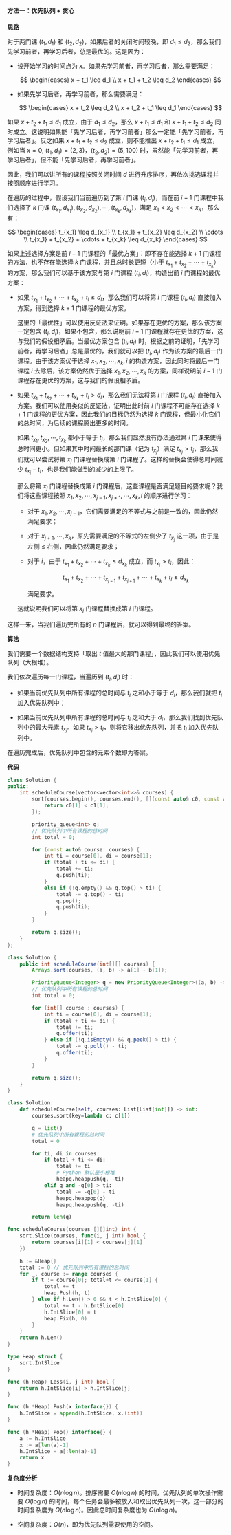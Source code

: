 #### 方法一：优先队列 + 贪心

**思路**

对于两门课 $(t_1, d_1)$ 和 $(t_2, d_2)$，如果后者的关闭时间较晚，即 $d_1 \leq d_2$，那么我们先学习前者，再学习后者，总是最优的。这是因为：

- 设开始学习的时间点为 $x$。如果先学习前者，再学习后者，那么需要满足：

    $$
    \begin{cases}
    x + t_1 \leq d_1 \\
    x + t_1 + t_2 \leq d_2
    \end{cases}
    $$

- 如果先学习后者，再学习前者，那么需要满足：

    $$
    \begin{cases}
    x + t_2 \leq d_2 \\
    x + t_2 + t_1 \leq d_1
    \end{cases}
    $$

如果 $x + t_2 + t_1 \leq d_1$ 成立，由于 $d_1 \leq d_2$，那么 $x + t_1 \leq d_1$ 和 $x + t_1 + t_2 \leq d_2$ 同时成立。这说明如果能「先学习后者，再学习前者」那么一定能「先学习前者，再学习后者」。反之如果 $x + t_1 + t_2 \leq d_2$ 成立，则不能推出 $x + t_2 + t_1 \leq d_1$ 成立，例如当 $x = 0$, $(t_1, d_1) = (2, 3)$，$(t_2, d_2) = (5, 100)$ 时，虽然能「先学习前者，再学习后者」，但不能「先学习后者，再学习前者」。

因此，我们可以讲所有的课程按照关闭时间 $d$ 进行升序排序，再依次挑选课程并按照顺序进行学习。

在遍历的过程中，假设我们当前遍历到了第 $i$ 门课 $(t_i, d_i)$，而在前 $i-1$ 门课程中我们选择了 $k$ 门课 $(t_{x_1}, d_{x_1}), (t_{x_2}, d_{x_2}), \cdots, (t_{x_k}, d_{x_k})$，满足 $x_1 < x_2 < \cdots < x_k$，那么有：

$$
\begin{cases}
    t_{x_1} \leq d_{x_1} \\
    t_{x_1} + t_{x_2} \leq d_{x_2} \\
    \cdots \\
    t_{x_1} + t_{x_2} + \cdots + t_{x_k} \leq d_{x_k}
\end{cases}
$$

如果上述选择方案是前 $i-1$ 门课程的「最优方案」：即不存在能选择 $k+1$ 门课程的方法，也不存在能选择 $k$ 门课程，并且总时长更短（小于 $t_{x_1} + t_{x_2} + \cdots + t_{x_k}$）的方案，那么我们可以基于该方案与第 $i$ 门课程 $(t_i, d_i)$，构造出前 $i$ 门课程的最优方案：

- 如果 $t_{x_1} + t_{x_2} + \cdots + t_{x_k} + t_i \leq d_i$，那么我们可以将第 $i$ 门课程 $(t_i, d_i)$ 直接加入方案，得到选择 $k+1$ 门课程的最优方案。

    这里的「最优性」可以使用反证法来证明。如果存在更优的方案，那么该方案一定包含 $(t_i, d_i)$，如果不包含，那么说明前 $i-1$ 门课程就存在更优的方案，这与我们的假设相矛盾。当最优方案包含 $(t_i, d_i)$ 时，根据之前的证明，「先学习前者，再学习后者」总是最优的，我们就可以把 $(t_i, d_i)$ 作为该方案的最后一门课程。由于该方案优于选择 $x_1, x_2, \cdots, x_k, i$ 的构造方案，因此同时将最后一门课程 $i$ 去除后，该方案仍然优于选择 $x_1, x_2, \cdots, x_k$ 的方案，同样说明前 $i-1$ 门课程存在更优的方案，这与我们的假设相矛盾。

- 如果 $t_{x_1} + t_{x_2} + \cdots + t_{x_k} + t_i > d_i$，那么我们无法将第 $i$ 门课程 $(t_i, d_i)$ 直接加入方案。我们可以使用类似的反证法，证明出此时前 $i$ 门课程不可能存在选择 $k+1$ 门课程的更优方案，因此我们的目标仍然为选择 $k$ 门课程，但最小化它们的总时间，为后续的课程腾出更多的时间。

    如果 $t_{x_1}, t_{x_2}, \cdots, t_{x_k}$ 都小于等于 $t_i$，那么我们显然没有办法通过第 $i$ 门课来使得总时间更小。但如果其中时间最长的那门课（记为 $t_{x_j}$）满足 $t_{x_j} > t_i$，那么我们就可以尝试将第 $x_j$ 门课程替换成第 $i$ 门课程了。这样的替换会使得总时间减少 $t_{x_j} - t_i$，也是我们能做到的减少的上限了。

    那么将第 $x_j$ 门课程替换成第 $i$ 门课程后，这些课程是否满足题目的要求呢？我们将这些课程按照 $x_1, x_2, \cdots, x_{j-1}, x_{j+1}, \cdots, x_k, i$ 的顺序进行学习：

    - 对于 $x_1, x_2, \cdots, x_{j-1}$，它们需要满足的不等式与之前是一致的，因此仍然满足要求；

    - 对于 $x_{j+1}, \cdots, x_{k}$，原先需要满足的不等式的左侧少了 $t_{x_j}$ 这一项，由于是左侧 $\leq$ 右侧，因此仍然满足要求；

    - 对于 $i$，由于 $t_{x_1} + t_{x_2} + \cdots + t_{x_k} \leq d_{x_k}$ 成立，而 $t_{x_{j}} > t_i$，因此：

        $$
        t_{x_1} + t_{x_2} + \cdots + t_{x_{j-1}} + t_{x_{j+1}} + \cdots + t_{x_k} + t_i \leq d_{x_k}
        $$

        满足要求。
    
    这就说明我们可以将第 $x_j$ 门课程替换成第 $i$ 门课程。

这样一来，当我们遍历完所有的 $n$ 门课程后，就可以得到最终的答案。

**算法**

我们需要一个数据结构支持「取出 $t$ 值最大的那门课程」，因此我们可以使用优先队列（大根堆）。

我们依次遍历每一门课程，当遍历到 $(t_i, d_i)$ 时：

- 如果当前优先队列中所有课程的总时间与 $t_i$ 之和小于等于 $d_i$，那么我们就把 $t_i$ 加入优先队列中；

- 如果当前优先队列中所有课程的总时间与 $t_i$ 之和大于 $d_i$，那么我们找到优先队列中的最大元素 $t_{x_j}$。如果 $t_{x_j} > t_i$，则将它移出优先队列，并把 $t_i$ 加入优先队列中。

在遍历完成后，优先队列中包含的元素个数即为答案。

**代码**

```C++ [sol1-C++]
class Solution {
public:
    int scheduleCourse(vector<vector<int>>& courses) {
        sort(courses.begin(), courses.end(), [](const auto& c0, const auto& c1) {
            return c0[1] < c1[1];
        });

        priority_queue<int> q;
        // 优先队列中所有课程的总时间
        int total = 0;

        for (const auto& course: courses) {
            int ti = course[0], di = course[1];
            if (total + ti <= di) {
                total += ti;
                q.push(ti);
            }
            else if (!q.empty() && q.top() > ti) {
                total -= q.top() - ti;
                q.pop();
                q.push(ti);
            }
        }

        return q.size();
    }
};
```

```Java [sol1-Java]
class Solution {
    public int scheduleCourse(int[][] courses) {
        Arrays.sort(courses, (a, b) -> a[1] - b[1]);

        PriorityQueue<Integer> q = new PriorityQueue<Integer>((a, b) -> b - a);
        // 优先队列中所有课程的总时间
        int total = 0;

        for (int[] course : courses) {
            int ti = course[0], di = course[1];
            if (total + ti <= di) {
                total += ti;
                q.offer(ti);
            } else if (!q.isEmpty() && q.peek() > ti) {
                total -= q.poll() - ti;
                q.offer(ti);
            }
        }

        return q.size();
    }
}
```

```Python [sol1-Python3]
class Solution:
    def scheduleCourse(self, courses: List[List[int]]) -> int:
        courses.sort(key=lambda c: c[1])

        q = list()
        # 优先队列中所有课程的总时间
        total = 0

        for ti, di in courses:
            if total + ti <= di:
                total += ti
                # Python 默认是小根堆
                heapq.heappush(q, -ti)
            elif q and -q[0] > ti:
                total -= -q[0] - ti
                heapq.heappop(q)
                heapq.heappush(q, -ti)

        return len(q)
```

```go [sol1-Golang]
func scheduleCourse(courses [][]int) int {
    sort.Slice(courses, func(i, j int) bool {
        return courses[i][1] < courses[j][1]
    })

    h := &Heap{}
    total := 0 // 优先队列中所有课程的总时间
    for _, course := range courses {
        if t := course[0]; total+t <= course[1] {
            total += t
            heap.Push(h, t)
        } else if h.Len() > 0 && t < h.IntSlice[0] {
            total += t - h.IntSlice[0]
            h.IntSlice[0] = t
            heap.Fix(h, 0)
        }
    }
    return h.Len()
}

type Heap struct {
    sort.IntSlice
}

func (h Heap) Less(i, j int) bool {
    return h.IntSlice[i] > h.IntSlice[j]
}

func (h *Heap) Push(x interface{}) {
    h.IntSlice = append(h.IntSlice, x.(int))
}

func (h *Heap) Pop() interface{} {
    a := h.IntSlice
    x := a[len(a)-1]
    h.IntSlice = a[:len(a)-1]
    return x
}
```

**复杂度分析**

- 时间复杂度：$O(n \log n)$。排序需要 $O(n \log n)$ 的时间，优先队列的单次操作需要 $O(\log n)$ 的时间，每个任务会最多被放入和取出优先队列一次，这一部分的时间复杂度为 $O(n \log n)$。因此总时间复杂度也为 $O(n \log n)$。

- 空间复杂度：$O(n)$，即为优先队列需要使用的空间。